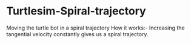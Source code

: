 # Turtlesim-Spiral-trajectory

Moving the turtle bot in a spiral trajectory
How it works:- 
Increasing the tangential velocity constantly gives us a spiral trajectory.

